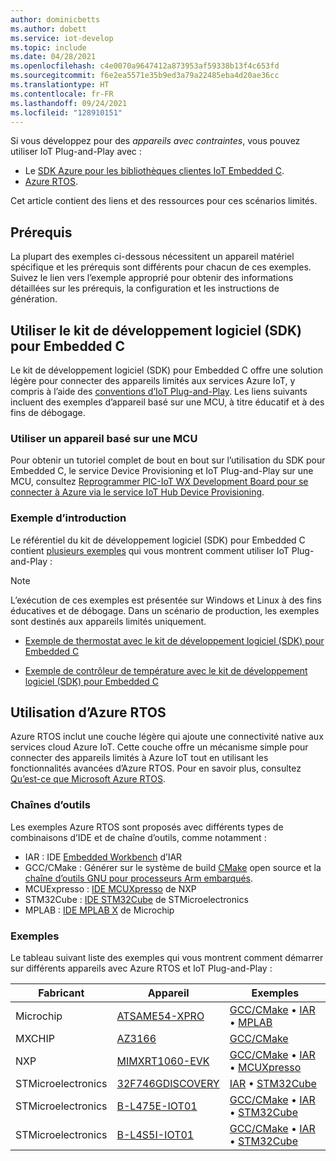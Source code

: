 ```yaml
---
author: dominicbetts
ms.author: dobett
ms.service: iot-develop
ms.topic: include
ms.date: 04/28/2021
ms.openlocfilehash: c4e0070a9647412a873953af59338b13f4c653fd
ms.sourcegitcommit: f6e2ea5571e35b9ed3a79a22485eba4d20ae36cc
ms.translationtype: HT
ms.contentlocale: fr-FR
ms.lasthandoff: 09/24/2021
ms.locfileid: "128910151"
---
```

Si vous développez pour des *appareils avec contraintes*, vous pouvez utiliser IoT Plug-and-Play avec :

- Le [SDK Azure pour les bibliothèques clientes IoT Embedded C](https://aka.ms/embeddedcsdk).
- [Azure RTOS](/azure/rtos/overview-rtos).

Cet article contient des liens et des ressources pour ces scénarios limités.

## <a name="prerequisites"></a>Prérequis

La plupart des exemples ci-dessous nécessitent un appareil matériel spécifique et les prérequis sont différents pour chacun de ces exemples. Suivez le lien vers l’exemple approprié pour obtenir des informations détaillées sur les prérequis, la configuration et les instructions de génération.

## <a name="use-the-sdk-for-embedded-c"></a>Utiliser le kit de développement logiciel (SDK) pour Embedded C

Le kit de développement logiciel (SDK) pour Embedded C offre une solution légère pour connecter des appareils limités aux services Azure IoT, y compris à l’aide des [conventions d’IoT Plug-and-Play](../articles/iot-develop/concepts-convention.md). Les liens suivants incluent des exemples d’appareil basé sur une MCU, à titre éducatif et à des fins de débogage.

### <a name="use-an-mcu-based-device"></a>Utiliser un appareil basé sur une MCU

Pour obtenir un tutoriel complet de bout en bout sur l’utilisation du SDK pour Embedded C, le service Device Provisioning et IoT Plug-and-Play sur une MCU, consultez [Reprogrammer PIC-IoT WX Development Board pour se connecter à Azure via le service IoT Hub Device Provisioning](https://github.com/Azure-Samples/Microchip-PIC-IoT-Wx).

### <a name="introductory-samples"></a>Exemple d’introduction

Le référentiel du kit de développement logiciel (SDK) pour Embedded C contient [plusieurs exemples](https://github.com/Azure/azure-sdk-for-c/tree/master/sdk/samples/iot#iot-hub-plug-and-play-sample) qui vous montrent comment utiliser IoT Plug-and-Play :

> [!NOTE]
> L’exécution de ces exemples est présentée sur Windows et Linux à des fins éducatives et de débogage. Dans un scénario de production, les exemples sont destinés aux appareils limités uniquement.

- [Exemple de thermostat avec le kit de développement logiciel (SDK) pour Embedded C](https://github.com/Azure/azure-sdk-for-c/blob/main/sdk/samples/iot/paho_iot_pnp_sample.c)

- [Exemple de contrôleur de température avec le kit de développement logiciel (SDK) pour Embedded C](https://github.com/Azure/azure-sdk-for-c/blob/main/sdk/samples/iot/paho_iot_pnp_component_sample.c)

## <a name="using-azure-rtos"></a>Utilisation d’Azure RTOS

Azure RTOS inclut une couche légère qui ajoute une connectivité native aux services cloud Azure IoT. Cette couche offre un mécanisme simple pour connecter des appareils limités à Azure IoT tout en utilisant les fonctionnalités avancées d’Azure RTOS. Pour en savoir plus, consultez [Qu’est-ce que Microsoft Azure RTOS](/azure/rtos/overview-rtos).

### <a name="toolchains"></a>Chaînes d’outils

Les exemples Azure RTOS sont proposés avec différents types de combinaisons d’IDE et de chaîne d’outils, comme notamment :

- IAR : IDE [Embedded Workbench](https://www.iar.com/iar-embedded-workbench/) d’IAR
- GCC/CMake : Générer sur le système de build [CMake](https://cmake.org/) open source et la [chaîne d’outils GNU pour processeurs Arm embarqués](https://developer.arm.com/tools-and-software/open-source-software/developer-tools/gnu-toolchain/gnu-rm).
- MCUExpresso : [IDE MCUXpresso](https://www.nxp.com/design/software/development-software/mcuxpresso-software-and-tools-/mcuxpresso-integrated-development-environment-ide:MCUXpresso-IDE) de NXP
- STM32Cube : [IDE STM32Cube](https://www.st.com/en/development-tools/stm32cubeide.html) de STMicroelectronics
- MPLAB : [IDE MPLAB X](https://www.microchip.com/mplab/mplab-x-ide) de Microchip

### <a name="samples"></a>Exemples

Le tableau suivant liste des exemples qui vous montrent comment démarrer sur différents appareils avec Azure RTOS et IoT Plug-and-Play :

Fabricant | Appareil | Exemples |
| --- | --- | --- |
| Microchip | [ATSAME54-XPRO](https://www.microchip.com/developmenttools/productdetails/atsame54-xpro) | [GCC/CMake](https://github.com/azure-rtos/getting-started/tree/master/Microchip/ATSAME54-XPRO) • [IAR](https://aka.ms/azrtos-sample/e54-iar) • [MPLAB](https://aka.ms/azrtos-sample/e54-mplab)
| MXCHIP | [AZ3166](../articles/iot-develop/quickstart-devkit-mxchip-az3166.md) | [GCC/CMake](https://github.com/azure-rtos/getting-started/tree/master/MXChip/AZ3166)
| NXP | [MIMXRT1060-EVK](https://www.nxp.com/design/development-boards/i-mx-evaluation-and-development-boards/mimxrt1060-evk-i-mx-rt1060-evaluation-kit:MIMXRT1060-EVK) | [GCC/CMake](https://github.com/azure-rtos/getting-started/tree/master/NXP/MIMXRT1060-EVK) • [IAR](https://aka.ms/azrtos-sample/rt1060-iar) • [MCUXpresso](https://aka.ms/azrtos-sample/rt1060-mcuxpresso)
| STMicroelectronics | [32F746GDISCOVERY](https://www.st.com/en/evaluation-tools/32f746gdiscovery.html) | [IAR](https://aka.ms/azrtos-sample/f746g-iar) • [STM32Cube](https://aka.ms/azrtos-sample/f746g-cubeide)
| STMicroelectronics | [B-L475E-IOT01](https://www.st.com/en/evaluation-tools/b-l475e-iot01a.html) | [GCC/CMake](https://github.com/azure-rtos/getting-started/tree/master/STMicroelectronics/STM32L4_L4%2B) • [IAR](https://aka.ms/azrtos-sample/l4s5-iar) • [STM32Cube](https://aka.ms/azrtos-sample/l4s5-cubeide)
| STMicroelectronics | [B-L4S5I-IOT01](https://www.st.com/en/evaluation-tools/b-l4s5i-iot01a.html) | [GCC/CMake](https://github.com/azure-rtos/getting-started/tree/master/STMicroelectronics/STM32L4_L4%2B) • [IAR](https://aka.ms/azrtos-sample/l4s5-iar) • [STM32Cube](https://aka.ms/azrtos-sample/l4s5-cubeide)
